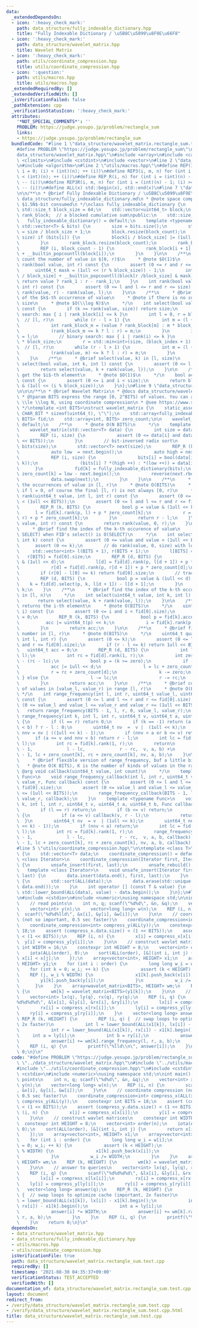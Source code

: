 ```yaml
---
data:
  _extendedDependsOn:
  - icon: ':heavy_check_mark:'
    path: data_structure/fully_indexable_dictionary.hpp
    title: "Fully Indexable Dictionary / \u5B8C\u5099\u8F9E\u66F8"
  - icon: ':heavy_check_mark:'
    path: data_structure/wavelet_matrix.hpp
    title: Wavelet Matrix
  - icon: ':heavy_check_mark:'
    path: utils/coordinate_compression.hpp
    title: utils/coordinate_compression.hpp
  - icon: ':question:'
    path: utils/macros.hpp
    title: utils/macros.hpp
  _extendedRequiredBy: []
  _extendedVerifiedWith: []
  _isVerificationFailed: false
  _pathExtension: cpp
  _verificationStatusIcon: ':heavy_check_mark:'
  attributes:
    '*NOT_SPECIAL_COMMENTS*': ''
    PROBLEM: https://judge.yosupo.jp/problem/rectangle_sum
    links:
    - https://judge.yosupo.jp/problem/rectangle_sum
  bundledCode: "#line 1 \"data_structure/wavelet_matrix.rectangle_sum.test.cpp\"\n\
    #define PROBLEM \"https://judge.yosupo.jp/problem/rectangle_sum\"\n#line 2 \"\
    data_structure/wavelet_matrix.hpp\"\n#include <array>\n#include <cassert>\n#include\
    \ <climits>\n#include <cstdint>\n#include <vector>\n#line 2 \"data_structure/fully_indexable_dictionary.hpp\"\
    \n#include <algorithm>\n#line 2 \"utils/macros.hpp\"\n#define REP(i, n) for (int\
    \ i = 0; (i) < (int)(n); ++ (i))\n#define REP3(i, m, n) for (int i = (m); (i)\
    \ < (int)(n); ++ (i))\n#define REP_R(i, n) for (int i = (int)(n) - 1; (i) >= 0;\
    \ -- (i))\n#define REP3R(i, m, n) for (int i = (int)(n) - 1; (i) >= (int)(m);\
    \ -- (i))\n#define ALL(x) std::begin(x), std::end(x)\n#line 7 \"data_structure/fully_indexable_dictionary.hpp\"\
    \n\n/**\n * @brief Fully Indexable Dictionary / \u5B8C\u5099\u8F9E\u66F8\n * @docs\
    \ data_structure/fully_indexable_dictionary.md\n * @note space complexity $o(N)$.\
    \ $1.5N$-bit consumed\n */\nclass fully_indexable_dictionary {\n    static constexpr\
    \ std::size_t block_size = 64;\n    std::vector<uint64_t> block;\n    std::vector<int32_t>\
    \ rank_block;  // a blocked cumulative sum\npublic:\n    std::size_t size;\n \
    \   fully_indexable_dictionary() = default;\n    template <typename T>\n    fully_indexable_dictionary(const\
    \ std::vector<T> & bits) {\n        size = bits.size();\n        std::size_t block_count\
    \ = size / block_size + 1;\n        block.resize(block_count);\n        REP (i,\
    \ size) if (bits[i]) {\n            block[i / block_size] |= (1ull << (i % block_size));\n\
    \        }\n        rank_block.resize(block_count);\n        rank_block[0] = 0;\n\
    \        REP (i, block_count - 1) {\n            rank_block[i + 1] = rank_block[i]\
    \ + __builtin_popcountll(block[i]);\n        }\n    }\n\n    /**\n     * @brief\
    \ count the number of value in $[0, r)$\n     * @note $O(1)$\n     */\n    int\
    \ rank(bool value, int r) const {\n        assert (0 <= r and r <= size);\n  \
    \      uint64_t mask = (1ull << (r % block_size)) - 1;\n        int rank_1 = rank_block[r\
    \ / block_size] + __builtin_popcountll(block[r /block_size] & mask);\n       \
    \ return value ? rank_1 : r - rank_1;\n    }\n    int rank(bool value, int l,\
    \ int r) const {\n        assert (0 <= l and l <= r and r <= size);\n        return\
    \ rank(value, r) - rank(value, l);\n    }\n\n    /**\n     * @brief find the index\
    \ of the $k$-th occurrence of value\n     * @note if there is no such index, returns\
    \ size\n     * @note $O(\\log N)$\n     */\n    int select(bool value, int k)\
    \ const {\n        if (k >= rank(value, size)) return size;\n        // binary\
    \ search: max { i | rank_block[i] <= k }\n        int l = 0, r = block.size();\
    \  // [l, r)\n        while (r - l > 1) {\n            int m = (l + r) / 2;\n\
    \            int rank_block_m = (value ? rank_block[m] : m * block_size - rank_block[m]);\n\
    \            (rank_block_m <= k ? l : r) = m;\n        }\n        int block_index\
    \ = l;\n        // binary search: max { i | rank(i) <= k }\n        l = block_index\
    \ * block_size;\n        r = std::min<int>(size, (block_index + 1) * block_size);\
    \  // [l, r)\n        while (r - l > 1) {\n            int m = (l + r) / 2;\n\
    \            (rank(value, m) <= k ? l : r) = m;\n        }\n        return l;\n\
    \    }\n    /**\n     * @brief select(value, k) in [l, size)\n     */\n    int\
    \ select(bool value, int k, int l) const {\n        assert (0 <= l and l <= size);\n\
    \        return select(value, k + rank(value, l));\n    }\n\n    /**\n     * @brief\
    \ get the $i$-th element\n     * @note $O(1)$\n     */\n    bool access(int i)\
    \ const {\n        assert (0 <= i and i < size);\n        return block[i / block_size]\
    \ & (1ull << (i % block_size));\n    }\n};\n#line 9 \"data_structure/wavelet_matrix.hpp\"\
    \n\n\n/**\n * @brief Wavelet Matrix\n * @docs data_structure/wavelet_matrix.md\n\
    \ * @tparam BITS express the range [0, 2^BITS) of values. You can assume BITS\
    \ \\le \\log N, using coordinate compression\n * @see https://www.slideshare.net/pfi/ss-15916040\n\
    \ */\ntemplate <int BITS>\nstruct wavelet_matrix {\n    static_assert (BITS <\
    \ CHAR_BIT * sizeof(uint64_t), \"\");\n    std::array<fully_indexable_dictionary,\
    \ BITS> fid;\n    std::array<int, BITS> zero_count;\n\n    wavelet_matrix() =\
    \ default;\n    /**\n     * @note O(N BITS)\n     */\n    template <typename T>\n\
    \    wavelet_matrix(std::vector<T> data) {\n        int size = data.size();\n\
    \        REP (i, size) {\n            assert (0 <= data[i] and data[i] < (1ull\
    \ << BITS));\n        }\n        // bit-inversed radix sort\n        std::vector<char>\
    \ bits(size);\n        std::vector<T> next(size);\n        REP_R (k, BITS) {\n\
    \            auto low  = next.begin();\n            auto high = next.rbegin();\n\
    \            REP (i, size) {\n                bits[i] = bool(data[i] & (1ull <<\
    \ k));\n                (bits[i] ? *(high ++) : *(low ++)) = data[i];\n      \
    \      }\n            fid[k] = fully_indexable_dictionary(bits);\n           \
    \ zero_count[k] = low - next.begin();\n            reverse(next.rbegin(), high);\n\
    \            data.swap(next);\n        }\n    }\n\n    /**\n     * @brief count\
    \ the occurrences of value in [l, r)\n     * @note O(BITS)\n     * @note even\
    \ if l = 0, of course the final [l, r) is not always [0, r)\n     */\n    int\
    \ rank(uint64_t value, int l, int r) const {\n        assert (0 <= value and value\
    \ < (1ull << BITS));\n        assert (0 <= l and l <= r and r <= fid[0].size);\n\
    \        REP_R (k, BITS) {\n            bool p = value & (1ull << k);\n      \
    \      l = fid[k].rank(p, l) + p * zero_count[k];\n            r = fid[k].rank(p,\
    \ r) + p * zero_count[k];\n        }\n        return r - l;\n    }\n    int rank(uint64_t\
    \ value, int r) const {\n        return rank(value, 0, r);\n    }\n\n    /**\n\
    \     * @brief find the index of the k-th occurence of value\n     * @note O(BITS\
    \ SELECT) when FID's select() is O(SELECT)\n     */\n    int select(uint64_t value,\
    \ int k) const {\n        assert (0 <= value and value < (1ull << BITS));\n  \
    \      assert (0 <= k);\n        // do rank(value, 0, size) with logging\n   \
    \     std::vector<int> l(BITS + 1), r(BITS + 1);\n        l[BITS] = 0;\n     \
    \   r[BITS] = fid[0].size;\n        REP_R (d, BITS) {\n            bool p = value\
    \ & (1ull << d);\n            l[d] = fid[d].rank(p, l[d + 1]) + p * zero_count[d];\n\
    \            r[d] = fid[d].rank(p, r[d + 1]) + p * zero_count[d];\n        }\n\
    \        if (r[0] - l[0] <= k) return fid[0].size;\n        // trace the log inversely\n\
    \        REP (d, BITS) {\n            bool p = value & (1ull << d);\n        \
    \    k = fid[d].select(p, k, l[d + 1]) - l[d + 1];\n        }\n        return\
    \ k;\n    }\n    /**\n     * @brief find the index of the k-th occurence of value\
    \ in [l, n)\n     */\n    int select(uint64_t value, int k, int l) const {\n \
    \       return select(value, k + rank(value, l));\n    }\n\n    /**\n     * @brief\
    \ returns the i-th element\n     * @note O(BITS)\n     */\n    uint64_t access(int\
    \ i) const {\n        assert (0 <= i and i < fid[0].size);\n        uint64_t acc\
    \ = 0;\n        REP_R (k, BITS) {\n            bool p = fid[k].access(i);\n  \
    \          acc |= uint64_t(p) << k;\n            i = fid[k].rank(p, i) + p * zero_count[k];\n\
    \        }\n        return acc;\n    }\n\n    /**\n     * @brief find the k-th\
    \ number in [l, r)\n     * @note O(BITS)\n     */\n    uint64_t quantile(int k,\
    \ int l, int r) {\n        assert (0 <= k);\n        assert (0 <= l and l <= r\
    \ and r <= fid[0].size);\n        if (r - l <= k) return 1ull << BITS;\n     \
    \   uint64_t acc = 0;\n        REP_R (d, BITS) {\n            int lc = fid[d].rank(1,\
    \ l);\n            int rc = fid[d].rank(1, r);\n            int zero = (r - l)\
    \ - (rc - lc);\n            bool p = (k >= zero);\n            if (p) {\n    \
    \            acc |= 1ull << d;\n                l = lc + zero_count[d];\n    \
    \            r = rc + zero_count[d];\n                k -= zero;\n           \
    \ } else {\n                l -= lc;\n                r -= rc;\n            }\n\
    \        }\n        return acc;\n    }\n\n    /**\n     * @brief count the number\
    \ of values in [value_l, value_r) in range [l, r)\n     * @note O(BITS)\n    \
    \ */\n    int range_frequency(int l, int r, uint64_t value_l, uint64_t value_r)\
    \ const {\n        assert (0 <= l and l <= r and r <= fid[0].size);\n        assert\
    \ (0 <= value_l and value_l <= value_r and value_r <= (1ull << BITS));\n     \
    \   return range_frequency(BITS - 1, l, r, 0, value_l, value_r);\n    }\n    int\
    \ range_frequency(int k, int l, int r, uint64_t v, uint64_t a, uint64_t b) const\
    \ {\n        if (l == r) return 0;\n        if (k == -1) return (a <= v and v\
    \ < b) ? r - l : 0;\n        uint64_t nv  =  v |  (1ull << k);\n        uint64_t\
    \ nnv = nv | ((1ull << k) - 1);\n        if (nnv < a or b <= v) return 0;\n  \
    \      if (a <= v and nnv < b) return r - l;\n        int lc = fid[k].rank(1,\
    \ l);\n        int rc = fid[k].rank(1, r);\n        return\n            range_frequency(k\
    \ - 1,             l - lc,             r - rc,  v, a, b) +\n            range_frequency(k\
    \ - 1, lc + zero_count[k], rc + zero_count[k], nv, a, b);\n    }\n\n    /**\n\
    \     * @brief flexible version of range_frequency, buf a little bit slow\n  \
    \   * @note O(K BITS), K is the number of kinds of values in the range\n     *\
    \ @arg void callback(uint64_t value, int count)\n     */\n    template <typename\
    \ Func>\n    void range_frequency_callback(int l, int r, uint64_t value_l, uint64_t\
    \ value_r, Func callback) const {\n        assert (0 <= l and l <= r and r <=\
    \ fid[0].size);\n        assert (0 <= value_l and value_l <= value_r and value_r\
    \ <= (1ull << BITS));\n        range_frequency_callback(BITS - 1, l, r, 0, value_l,\
    \ value_r, callback);\n    }\n    template <typename Func>\n    void range_frequency_callback(int\
    \ k, int l, int r, uint64_t v, uint64_t a, uint64_t b, Func callback) const {\n\
    \        if (l == r) return;\n        if (b <= v) return;\n        if (k == -1)\
    \ {\n            if (a <= v) callback(v, r - l);\n            return;\n      \
    \  }\n        uint64_t nv  = v  | (1ull << k);\n        uint64_t nnv = nv | (((1ull\
    \ << k) - 1));\n        if (nnv < a) return;\n        int lc = fid[k].rank(1,\
    \ l);\n        int rc = fid[k].rank(1, r);\n        range_frequency_callback(k\
    \ - 1,             l - lc,             r - rc,  v, a, b, callback);\n        range_frequency_callback(k\
    \ - 1, lc + zero_count[k], rc + zero_count[k], nv, a, b, callback);\n    }\n};\n\
    #line 5 \"utils/coordinate_compression.hpp\"\n\ntemplate <class T>\nstruct coordinate_compression\
    \ {\n    std::vector<T> data;\n    coordinate_compression() = default;\n    template\
    \ <class Iterator>\n    coordinate_compression(Iterator first, Iterator last)\
    \ {\n        unsafe_insert(first, last);\n        unsafe_rebuild();\n    }\n \
    \   template <class Iterator>\n    void unsafe_insert(Iterator first, Iterator\
    \ last) {\n        data.insert(data.end(), first, last);\n    }\n    void unsafe_rebuild()\
    \ {\n        std::sort(ALL(data));\n        data.erase(std::unique(ALL(data)),\
    \ data.end());\n    }\n    int operator [] (const T & value) {\n        return\
    \ std::lower_bound(ALL(data), value) - data.begin();\n    }\n};\n#line 6 \"data_structure/wavelet_matrix.rectangle_sum.test.cpp\"\
    \n#include <cstdio>\n#include <numeric>\nusing namespace std;\n\nint main() {\n\
    \    // read points\n    int n, q; scanf(\"%d%d\", &n, &q);\n    vector<int> x(n);\n\
    \    vector<int> y(n);\n    vector<long long> w(n);\n    REP (i, n) {\n      \
    \  scanf(\"%d%d%lld\", &x[i], &y[i], &w[i]);\n    }\n\n    // coordinate compression\
    \ (not so important, 0.5 sec faster)\n    coordinate_compression<int> compress_x(ALL(x));\n\
    \    coordinate_compression<int> compress_y(ALL(y));\n    constexpr int BITS =\
    \ 18;\n    assert (compress_x.data.size() < (1 << BITS));\n    assert (compress_y.data.size()\
    \ < (1 << BITS));\n    REP (i, n) {\n        x[i] = compress_x[x[i]];\n      \
    \  y[i] = compress_y[y[i]];\n    }\n\n    // construct wavlet matrices\n    constexpr\
    \ int WIDTH = 16;\n    constexpr int HEIGHT = 8;\n    vector<int> order(n);\n\
    \    iota(ALL(order), 0);\n    sort(ALL(order), [&](int i, int j) {\n        return\
    \ x[i] < x[j];\n    });\n    array<vector<int>, HEIGHT> x1;\n    array<vector<int>,\
    \ HEIGHT> y1;\n    for (int i : order) {\n        long long w_i = w[i];\n    \
    \    for (int k = 0; w_i; ++ k) {\n            assert (k < HEIGHT);\n        \
    \    REP (j, w_i % WIDTH) {\n                x1[k].push_back(x[i]);\n        \
    \        y1[k].push_back(y[i]);\n            }\n            w_i /= WIDTH;\n  \
    \      }\n    }\n    array<wavelet_matrix<BITS>, HEIGHT> wm;\n    REP (k, HEIGHT)\
    \ {\n        wm[k] = wavelet_matrix<BITS>(y1[k]);\n    }\n\n    // answer to queries\n\
    \    vector<int> lx(q), ly(q), rx(q), ry(q);\n    REP (i, q) {\n        scanf(\"\
    %d%d%d%d\", &lx[i], &ly[i], &rx[i], &ry[i]);\n        lx[i] = compress_x[lx[i]];\n\
    \        rx[i] = compress_x[rx[i]];\n        ly[i] = compress_y[ly[i]];\n    \
    \    ry[i] = compress_y[ry[i]];\n    }\n    vector<long long> answer(q);\n   \
    \ REP_R (k, HEIGHT) {\n        REP (i, q) {  // swap loops to optimize cache (important,\
    \ 2x faster)\n            int l = lower_bound(ALL(x1[k]), lx[i]) - x1[k].begin();\n\
    \            int r = lower_bound(ALL(x1[k]), rx[i]) - x1[k].begin();\n       \
    \     int a = ly[i];\n            int b = ry[i];\n            answer[i] *= WIDTH;\n\
    \            answer[i] += wm[k].range_frequency(l, r, a, b);\n        }\n    }\n\
    \    REP (i, q) {\n        printf(\"%lld\\n\", answer[i]);\n    }\n    return\
    \ 0;\n}\n"
  code: "#define PROBLEM \"https://judge.yosupo.jp/problem/rectangle_sum\"\n#include\
    \ \"../data_structure/wavelet_matrix.hpp\"\n#include \"../utils/macros.hpp\"\n\
    #include \"../utils/coordinate_compression.hpp\"\n#include <cstdint>\n#include\
    \ <cstdio>\n#include <numeric>\nusing namespace std;\n\nint main() {\n    // read\
    \ points\n    int n, q; scanf(\"%d%d\", &n, &q);\n    vector<int> x(n);\n    vector<int>\
    \ y(n);\n    vector<long long> w(n);\n    REP (i, n) {\n        scanf(\"%d%d%lld\"\
    , &x[i], &y[i], &w[i]);\n    }\n\n    // coordinate compression (not so important,\
    \ 0.5 sec faster)\n    coordinate_compression<int> compress_x(ALL(x));\n    coordinate_compression<int>\
    \ compress_y(ALL(y));\n    constexpr int BITS = 18;\n    assert (compress_x.data.size()\
    \ < (1 << BITS));\n    assert (compress_y.data.size() < (1 << BITS));\n    REP\
    \ (i, n) {\n        x[i] = compress_x[x[i]];\n        y[i] = compress_y[y[i]];\n\
    \    }\n\n    // construct wavlet matrices\n    constexpr int WIDTH = 16;\n  \
    \  constexpr int HEIGHT = 8;\n    vector<int> order(n);\n    iota(ALL(order),\
    \ 0);\n    sort(ALL(order), [&](int i, int j) {\n        return x[i] < x[j];\n\
    \    });\n    array<vector<int>, HEIGHT> x1;\n    array<vector<int>, HEIGHT> y1;\n\
    \    for (int i : order) {\n        long long w_i = w[i];\n        for (int k\
    \ = 0; w_i; ++ k) {\n            assert (k < HEIGHT);\n            REP (j, w_i\
    \ % WIDTH) {\n                x1[k].push_back(x[i]);\n                y1[k].push_back(y[i]);\n\
    \            }\n            w_i /= WIDTH;\n        }\n    }\n    array<wavelet_matrix<BITS>,\
    \ HEIGHT> wm;\n    REP (k, HEIGHT) {\n        wm[k] = wavelet_matrix<BITS>(y1[k]);\n\
    \    }\n\n    // answer to queries\n    vector<int> lx(q), ly(q), rx(q), ry(q);\n\
    \    REP (i, q) {\n        scanf(\"%d%d%d%d\", &lx[i], &ly[i], &rx[i], &ry[i]);\n\
    \        lx[i] = compress_x[lx[i]];\n        rx[i] = compress_x[rx[i]];\n    \
    \    ly[i] = compress_y[ly[i]];\n        ry[i] = compress_y[ry[i]];\n    }\n \
    \   vector<long long> answer(q);\n    REP_R (k, HEIGHT) {\n        REP (i, q)\
    \ {  // swap loops to optimize cache (important, 2x faster)\n            int l\
    \ = lower_bound(ALL(x1[k]), lx[i]) - x1[k].begin();\n            int r = lower_bound(ALL(x1[k]),\
    \ rx[i]) - x1[k].begin();\n            int a = ly[i];\n            int b = ry[i];\n\
    \            answer[i] *= WIDTH;\n            answer[i] += wm[k].range_frequency(l,\
    \ r, a, b);\n        }\n    }\n    REP (i, q) {\n        printf(\"%lld\\n\", answer[i]);\n\
    \    }\n    return 0;\n}\n"
  dependsOn:
  - data_structure/wavelet_matrix.hpp
  - data_structure/fully_indexable_dictionary.hpp
  - utils/macros.hpp
  - utils/coordinate_compression.hpp
  isVerificationFile: true
  path: data_structure/wavelet_matrix.rectangle_sum.test.cpp
  requiredBy: []
  timestamp: '2021-08-30 04:35:37+09:00'
  verificationStatus: TEST_ACCEPTED
  verifiedWith: []
documentation_of: data_structure/wavelet_matrix.rectangle_sum.test.cpp
layout: document
redirect_from:
- /verify/data_structure/wavelet_matrix.rectangle_sum.test.cpp
- /verify/data_structure/wavelet_matrix.rectangle_sum.test.cpp.html
title: data_structure/wavelet_matrix.rectangle_sum.test.cpp
---
```

